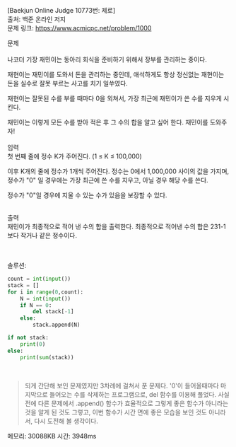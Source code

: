 [Baekjun Online Judge 10773번: 제로] </br>
출처: 백준 온라인 저지</br>
문제 링크: <https://www.acmicpc.net/problem/1000> </br>



문제 </br>
</br>나코더 기장 재민이는 동아리 회식을 준비하기 위해서 장부를 관리하는 중이다.

재현이는 재민이를 도와서 돈을 관리하는 중인데, 애석하게도 항상 정신없는 재현이는 돈을 실수로 잘못 부르는 사고를 치기 일쑤였다.

재현이는 잘못된 수를 부를 때마다 0을 외쳐서, 가장 최근에 재민이가 쓴 수를 지우게 시킨다.

재민이는 이렇게 모든 수를 받아 적은 후 그 수의 합을 알고 싶어 한다. 재민이를 도와주자!</br>
</br>
입력</br>
첫 번째 줄에 정수 K가 주어진다. (1 ≤ K ≤ 100,000)

이후 K개의 줄에 정수가 1개씩 주어진다. 정수는 0에서 1,000,000 사이의 값을 가지며, 정수가 "0" 일 경우에는 가장 최근에 쓴 수를 지우고, 아닐 경우 해당 수를 쓴다.

정수가 "0"일 경우에 지울 수 있는 수가 있음을 보장할 수 있다. </br>

</br>출력</br>
재민이가 최종적으로 적어 낸 수의 합을 출력한다. 최종적으로 적어낸 수의 합은 231-1보다 작거나 같은 정수이다.</br>

</br>
</br>
솔루션:</br>

```python
count = int(input())
stack = []
for i in range(0,count):
    N = int(input())
    if N == 0:
        del stack[-1]
    else:
        stack.append(N)

if not stack:
    print(0)
else:
    print(sum(stack))
```
</br> 

> 되게 간단해 보인 문제였지만 3차례에 걸쳐서 푼 문제다. '0'이 들어올때마다 마지막으로 들어오는 수를 삭제하는 프로그램으로, del 함수를 이용해 풀었다.
  사실 전에 다른 문제에서 .append() 함수가 효율적으로 그렇게 좋은 함수가 아니라는 것을 알게 된 것도 그렇고, 이번 함수가 시간 면에 좋은 모습을 보인 것도
  아니라서, 다시 도전해 볼 생각이다. 


메모리: 30088KB
시간: 3948ms
